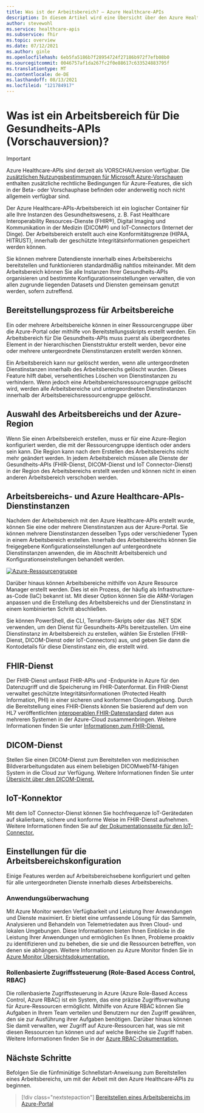 ```yaml
---
title: Was ist der Arbeitsbereich? – Azure Healthcare-APIs
description: In diesem Artikel wird eine Übersicht über den Azure Healthcare-APIs-Arbeitsbereich beschrieben.
author: stevewohl
ms.service: healthcare-apis
ms.subservice: fhir
ms.topic: overview
ms.date: 07/12/2021
ms.author: ginle
ms.openlocfilehash: 6eb5fa5186b7f28954724f27186b972f7efb08b0
ms.sourcegitcommit: 0046757af1da267fc2f0e88617c633524883795f
ms.translationtype: MT
ms.contentlocale: de-DE
ms.lasthandoff: 08/13/2021
ms.locfileid: "121784917"
---
```

# <a name="what-is-healthcare-apis-preview-workspace"></a>Was ist ein Arbeitsbereich für Die Gesundheits-APIs (Vorschauversion)?

> [!IMPORTANT]
> Azure Healthcare-APIs sind derzeit als VORSCHAUversion verfügbar. Die [zusätzlichen Nutzungsbestimmungen für Microsoft Azure-Vorschauen](https://azure.microsoft.com/support/legal/preview-supplemental-terms/) enthalten zusätzliche rechtliche Bedingungen für Azure-Features, die sich in der Beta- oder Vorschauphase befinden oder anderweitig noch nicht allgemein verfügbar sind.

Der Azure Healthcare-APIs-Arbeitsbereich ist ein logischer Container für alle Ihre Instanzen des Gesundheitswesens, z. B. Fast Healthcare Interoperability Resources-Dienste (FHIR®), Digital Imaging und Kommunikation in der Medizin (DICOM®) und IoT-Connectors (Internet der Dinge). Der Arbeitsbereich erstellt auch eine Konformitätsgrenze (HIPAA, HITRUST), innerhalb der geschützte Integritätsinformationen gespeichert werden können.

Sie können mehrere Datendienste innerhalb eines Arbeitsbereichs bereitstellen und funktionieren standardmäßig nahtlos miteinander. Mit dem Arbeitsbereich können Sie alle Instanzen Ihrer Gesundheits-APIs organisieren und bestimmte Konfigurationseinstellungen verwalten, die von allen zugrunde liegenden Datasets und Diensten gemeinsam genutzt werden, sofern zutreffend.

## <a name="workspace-provisioning-process"></a>Bereitstellungsprozess für Arbeitsbereiche
 
Ein oder mehrere Arbeitsbereiche können in einer Ressourcengruppe über die Azure-Portal oder mithilfe von Bereitstellungsskripts erstellt werden. Ein Arbeitsbereich für Die Gesundheits-APIs muss zuerst als übergeordnetes Element in der hierarchischen Dienststruktur erstellt werden, bevor eine oder mehrere untergeordnete Dienstinstanzen erstellt werden können.   
 
Ein Arbeitsbereich kann nur gelöscht werden, wenn alle untergeordneten Dienstinstanzen innerhalb des Arbeitsbereichs gelöscht wurden. Dieses Feature hilft dabei, versehentliches Löschen von Dienstinstanzen zu verhindern. Wenn jedoch eine Arbeitsbereichsressourcengruppe gelöscht wird, werden alle Arbeitsbereiche und untergeordneten Dienstinstanzen innerhalb der Arbeitsbereichsressourcengruppe gelöscht. 

## <a name="workspace-and-azure-region-selection"></a>Auswahl des Arbeitsbereichs und der Azure-Region 
 
Wenn Sie einen Arbeitsbereich erstellen, muss er für eine Azure-Region konfiguriert werden, die mit der Ressourcengruppe identisch oder anders sein kann. Die Region kann nach dem Erstellen des Arbeitsbereichs nicht mehr geändert werden. In jedem Arbeitsbereich müssen alle Dienste der Gesundheits-APIs (FHIR-Dienst, DICOM-Dienst und IoT Connector-Dienst) in der Region des Arbeitsbereichs erstellt werden und können nicht in einen anderen Arbeitsbereich verschoben werden. 

## <a name="workspace-and-azure-healthcare-apis-service-instances"></a>Arbeitsbereichs- und Azure Healthcare-APIs-Dienstinstanzen 

Nachdem der Arbeitsbereich mit den Azure Healthcare-APIs erstellt wurde, können Sie eine oder mehrere Dienstinstanzen aus der Azure-Portal. Sie können mehrere Dienstinstanzen desselben Typs oder verschiedener Typen in einem Arbeitsbereich erstellen. Innerhalb des Arbeitsbereichs können Sie freigegebene Konfigurationseinstellungen auf untergeordnete Dienstinstanzen anwenden, die im Abschnitt Arbeitsbereich und Konfigurationseinstellungen behandelt werden.

[![Azure-Ressourcengruppe ](media/azure-resource-group.png) ](media/azure-resource-group.png#lightbox)

Darüber hinaus können Arbeitsbereiche mithilfe von Azure Resource Manager erstellt werden. Dies ist ein Prozess, der häufig als Infrastructure-as-Code (IaC) bekannt ist. Mit dieser Option können Sie die ARM-Vorlagen anpassen und die Erstellung des Arbeitsbereichs und der Dienstinstanz in einem kombinierten Schritt abschließen. 

Sie können PowerShell, die CLI, Terraform-Skripts oder das .NET SDK verwenden, um den Dienst für Gesundheits-APIs bereitzustellen. Um eine Dienstinstanz im Arbeitsbereich  zu erstellen, wählen Sie Erstellen (FHIR-Dienst, DICOM-Dienst oder IoT-Connectors) aus, und geben Sie dann die Kontodetails für diese Dienstinstanz ein, die erstellt wird.


## <a name="fhir-service"></a>FHIR-Dienst

Der FHIR-Dienst umfasst FHIR-APIs und -Endpunkte in Azure für den Datenzugriff und die Speicherung im FHIR-Datenformat. Ein FHIR-Dienst verwaltet geschützte Integritätsinformationen (Protected Health Information, PHI) in einer sicheren und konformen Cloudumgebung. Durch die Bereitstellung eines FHIR-Diensts können Sie basierend auf dem von HL7 veröffentlichten [interoperablen FHIR-Datenstandard](https://www.hl7.org/fhir/index.html) daten aus mehreren Systemen in der Azure-Cloud zusammenbringen. Weitere Informationen finden Sie unter [Informationen zum FHIR-Dienst.](./fhir/overview.md)

## <a name="dicom-service"></a>DICOM-Dienst

Stellen Sie einen DICOM-Dienst zum Bereitstellen von medizinischen Bildverarbeitungsdaten aus einem beliebigen DICOMwebTM-fähigen System in die Cloud zur Verfügung. Weitere Informationen finden Sie unter [Übersicht über den DICOM-Dienst.](dicom/dicom-services-overview.md)

## <a name="iot-connector"></a>IoT-Konnektor

Mit dem IoT Connector-Dienst können Sie hochfrequenze IoT-Gerätedaten auf skalierbare, sichere und konforme Weise im FHIR-Dienst aufnehmen. Weitere Informationen finden Sie auf [der Dokumentationsseite für den IoT-Connector.](./iot/index.yml)
 
## <a name="workspace-configuration-settings"></a>Einstellungen für die Arbeitsbereichskonfiguration

Einige Features werden auf Arbeitsbereichsebene konfiguriert und gelten für alle untergeordneten Dienste innerhalb dieses Arbeitsbereichs.

### <a name="application-monitoring"></a>Anwendungsüberwachung

Mit Azure Monitor werden Verfügbarkeit und Leistung Ihrer Anwendungen und Dienste maximiert. Er bietet eine umfassende Lösung für das Sammeln, Analysieren und Behandeln von Telemetriedaten aus Ihren Cloud- und lokalen Umgebungen. Diese Informationen bieten Ihnen Einblicke in die Leistung Ihrer Anwendungen und ermöglichen Es Ihnen, Probleme proaktiv zu identifizieren und zu beheben, die sie und die Ressourcen betreffen, von denen sie abhängen. Weitere Informationen zu Azure Monitor finden Sie in [Azure Monitor Übersichtsdokumentation.](../azure-monitor/index.yml)

### <a name="role-based-access-control-rbac"></a>Rollenbasierte Zugriffssteuerung (Role-Based Access Control, RBAC)

Die rollenbasierte Zugriffssteuerung in Azure (Azure Role-Based Access Control, Azure RBAC) ist ein System, das eine präzise Zugriffsverwaltung für Azure-Ressourcen ermöglicht. Mithilfe von Azure RBAC können Sie Aufgaben in Ihrem Team verteilen und Benutzern nur den Zugriff gewähren, den sie zur Ausführung ihrer Aufgaben benötigen. Darüber hinaus können Sie damit verwalten, wer Zugriff auf Azure-Ressourcen hat, was sie mit diesen Ressourcen tun können und auf welche Bereiche sie Zugriff haben. Weitere Informationen finden Sie in der [Azure RBAC-Dokumentation.](../role-based-access-control/index.yml)


## <a name="next-steps"></a>Nächste Schritte

Befolgen Sie die fünfminütige Schnellstart-Anweisung zum Bereitstellen eines Arbeitsbereichs, um mit der Arbeit mit den Azure Healthcare-APIs zu beginnen.

>[!div class="nextstepaction"]
>[Bereitstellen eines Arbeitsbereichs im Azure-Portal](healthcare-apis-quickstart.md)
